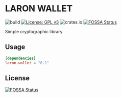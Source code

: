 # LARON WALLET
![build](https://github.com/laron-tech/wallet/actions/workflows/rust.yml/badge.svg)
[![License: GPL v3](https://img.shields.io/badge/License-GPLv3-blue.svg)](https://www.gnu.org/licenses/gpl-3.0)
![crates.io](https://img.shields.io/crates/v/laron-wallet.svg)
[![FOSSA Status](https://app.fossa.com/api/projects/git%2Bgithub.com%2Fcuriousdev04%2Fwallet.svg?type=shield)](https://app.fossa.com/projects/git%2Bgithub.com%2Fcuriousdev04%2Fwallet?ref=badge_shield)

Simple cryptographic library.

## Usage
```toml
[dependencies]
laron-wallet = "0.1"
```


## License
[![FOSSA Status](https://app.fossa.com/api/projects/git%2Bgithub.com%2Fcuriousdev04%2Fwallet.svg?type=large)](https://app.fossa.com/projects/git%2Bgithub.com%2Fcuriousdev04%2Fwallet?ref=badge_large)